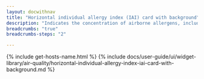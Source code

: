 ```yaml
---
layout: docwithnav
title: "Horizontal individual allergy index (IAI) card with background"
description: "Indicates the concentration of airborne allergens, including pollen and mold spores, which can trigger allergic reactions in sensitive individuals."
breadcrumbs: "true"
breadcrumbs-steps: "2"

---
```

{% include get-hosts-name.html %}
{% include docs/user-guide/ui/widget-library/air-quality/horizontal-individual-allergy-index-iai-card-with-background.md %}
